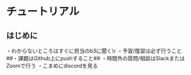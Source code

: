 # チュートリアル
## はじめに
・わからないところはすぐに担当のb3に聞く\r
・予習/復習は必ず行うこと
##・課題はGithub上にpushすること##
・時間外の質問/相談はSlackまたはZoomで行う
・こまめにdiscordを見る
